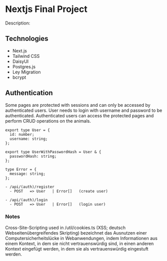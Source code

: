 # Nextjs Final Project

Description:

## Technologies

- Next.js
- Tailwind CSS
- DaisyUI
- Postgres.js
- Ley Migration
- bcrypt

## Authentication

Some pages are protected with sessions and can only be accessed by authenticated users. User needs to login with username and password to be authenticated. Authenticated users can access the protected pages and perform CRUD operations on the animals.

```
export type User = {
  id: number;
  username: string;
};

export type UserWithPasswordHash = User & {
  passwordHash: string;
};

type Error = {
  message: string;
};

```

```
- /api/(auth)/register
  - POST   => User   | Error[]   (create user)

- /api/(auth)/login
  - POST   => User   | Error[]   (login user)
```

### Notes

Cross-Site-Scripting used in /util/cookies.ts (XSS; deutsch Webseitenübergreifendes Skripting) bezeichnet das Ausnutzen einer Computersicherheitslücke in Webanwendungen, indem Informationen aus einem Kontext, in dem sie nicht vertrauenswürdig sind, in einen anderen Kontext eingefügt werden, in dem sie als vertrauenswürdig eingestuft werden.

